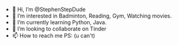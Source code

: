 - 👋 Hi, I’m @StephenStepDude
- 👀 I’m interested in Badminton, Reading, Gym, Watching movies.
- 🌱 I’m currently learning Python, Java.
- 💞️ I’m looking to collaborate on Tinder
- 📫 How to reach me PS: (u can't)

<!---
StephenStepDude/StephenStepDude is a ✨ special ✨ repository because its `README.md` (this file) appears on your GitHub profile.
You can click the Preview link to take a look at your changes.
--->
